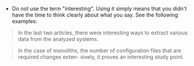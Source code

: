
* Do not use the term "interesting". Using it simply means that you didn't have the time to think clearly about what you say. 
See the following examples: 

> In the last two articles, there were interesting ways to extract various data from the analyzed systems.

> In the case of monoliths, the number of configuration files that are required changes exten- sively, it proves an interesting study point. 


